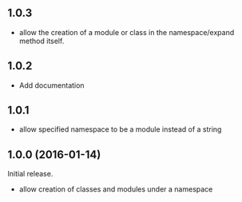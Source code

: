 ## 1.0.3

- allow the creation of a module or class in the namespace/expand method itself.

## 1.0.2

- Add documentation

## 1.0.1
- allow specified namespace to be a module instead of a string

## 1.0.0 (2016-01-14)
Initial release.
- allow creation of classes and modules under a namespace
